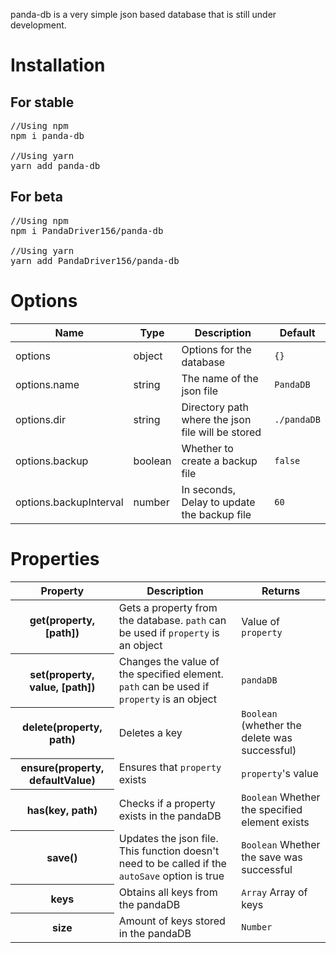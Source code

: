 panda-db is a very simple json based database that is still under development.

# Installation
## For stable
<pre>
//Using npm
npm i panda-db

//Using yarn
yarn add panda-db
</pre>
## For beta
<pre>
//Using npm
npm i PandaDriver156/panda-db

//Using yarn
yarn add PandaDriver156/panda-db
</pre>
# Options
<table>
    <thead>
        <tr>
            <th>Name</th>
            <th>Type</th>
            <th>Description</th>
            <th>Default</th>
        </tr>
    </thead>
    <tbody>
        <tr>
            <td>options</td>
            <td>object</td>
            <td>Options for the database</td>
            <td><code>{}</code></td>
        </tr>
        <tr>
            <td>options.name</td>
            <td>string</td>
            <td>The name of the json file</td>
            <td><code>PandaDB</code></td>
        </tr>
        <tr>
            <td>options.dir</td>
            <td>string</td>
            <td>Directory path where the json file will be stored</td>
            <td><code>./pandaDB</code></td>
        </tr>
        <tr>
            <td>options.backup</td>
            <td>boolean</td>
            <td>Whether to create a backup file</td>
            <td><code>false</code></td>
        </tr>
        <tr>
             <td>options.backupInterval</td>
             <td>number</td>
             <td>In seconds, Delay to update the backup file</td>
             <td><code>60</code></td>
        </tr>
    </tbody>
</table>

# Properties
<table>
    <thead>
        <tr>
            <th>Property</th>
            <th>Description</th>
            <th>Returns</th>
        </tr>
    </thead>
    <tbody>
        <tr>
            <th>get(property, [path])</th>
            <td>Gets a property from the database. <code>path</code> can be used if <code>property</code> is an object</td>
            <td>Value of <code>property</code></td>
        </tr>
        <tr>
            <th>set(property, value, [path])</th>
            <td>Changes the value of the specified element. <code>path</code> can be used if <code>property</code> is an object</td>
            <td><code>pandaDB</code></td>
        </tr>
        <tr>
            <th>delete(property, path)</th>
            <td>Deletes a key</td>
            <td><code>Boolean</code> (whether the delete was successful)</td>
        </tr>
        <tr>
            <th>ensure(property, defaultValue)</th>
            <td>Ensures that <code>property</code> exists</td>
            <td><code>property</code>'s value</td>
        </tr>
        <tr>
            <th>has(key, path)</th>
            <td>Checks if a property exists in the pandaDB</td>
            <td><code>Boolean</code> Whether the specified element exists</td>
        </tr>
        <tr>
            <th>save()</th>
            <td>Updates the json file. This function doesn't need to be called if the <code>autoSave</code> option is true</td>
            <td><code>Boolean</code> Whether the save was successful</td>
        </tr>
        <tr>
            <th>keys</th>
            <td>Obtains all keys from the pandaDB</td>
            <td><code>Array</code> Array of keys</td>
        </tr>
        <tr>
            <th>size</th>
            <td>Amount of keys stored in the pandaDB</td>
            <td><code>Number</code></td>
        </tr>
    </tbody>
</table>
